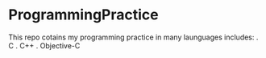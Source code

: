 # ProgrammingPractice

This repo cotains my programming practice in many launguages includes: 
. C
. C++
. Objective-C

